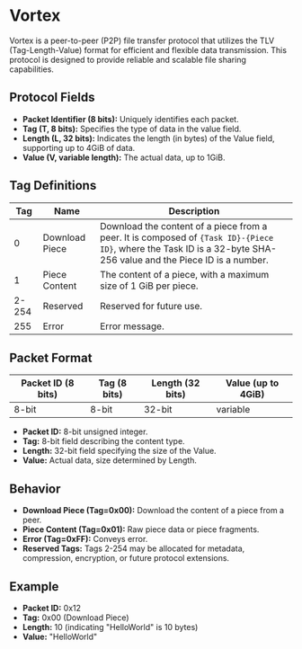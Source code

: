 # Vortex

Vortex is a peer-to-peer (P2P) file transfer protocol that utilizes the TLV (Tag-Length-Value) format
for efficient and flexible data transmission. This protocol is designed to provide reliable and
scalable file sharing capabilities.

## Protocol Fields

- **Packet Identifier (8 bits):** Uniquely identifies each packet.
- **Tag (T, 8 bits):** Specifies the type of data in the value field.
- **Length (L, 32 bits):** Indicates the length (in bytes) of the Value field, supporting up to 4GiB of data.
- **Value (V, variable length):** The actual data, up to 1GiB.

## Tag Definitions

<!-- markdownlint-disable -->

| Tag   | Name           | Description                                                                                                                                                       |
| ----- | -------------- | ----------------------------------------------------------------------------------------------------------------------------------------------------------------- |
| 0     | Download Piece | Download the content of a piece from a peer. It is composed of `{Task ID}-{Piece ID}`, where the Task ID is a 32-byte SHA-256 value and the Piece ID is a number. |
| 1     | Piece Content  | The content of a piece, with a maximum size of 1 GiB per piece.                                                                                                   |
| 2-254 | Reserved       | Reserved for future use.                                                                                                                                          |
| 255   | Error          | Error message.                                                                                                                                                    |

<!-- markdownlint-restore -->

## Packet Format

| Packet ID (8 bits) | Tag (8 bits) | Length (32 bits) | Value (up to 4GiB) |
| ------------------ | ------------ | ---------------- | ------------------ |
| 8-bit              | 8-bit        | 32-bit           | variable           |

- **Packet ID:** 8-bit unsigned integer.
- **Tag:** 8-bit field describing the content type.
- **Length:** 32-bit field specifying the size of the Value.
- **Value:** Actual data, size determined by Length.

## Behavior

- **Download Piece (Tag=0x00):** Download the content of a piece from a peer.
- **Piece Content (Tag=0x01):** Raw piece data or piece fragments.
- **Error (Tag=0xFF):** Conveys error.
- **Reserved Tags:** Tags 2-254 may be allocated for metadata, compression, encryption, or future protocol extensions.

## Example

- **Packet ID:** 0x12
- **Tag:** 0x00 (Download Piece)
- **Length:** 10 (indicating "HelloWorld" is 10 bytes)
- **Value:** "HelloWorld"
